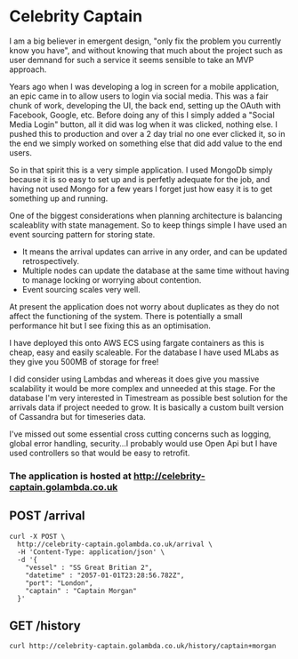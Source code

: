 # Celebrity Captain

I am a big believer in emergent design, "only fix the problem you currently know you have", and without knowing that much about the project such as user demnand for such a service it seems sensible to take an MVP approach.

Years ago when I was developing a log in screen for a mobile application, an epic came in to allow users to login via social media. This was a fair chunk of work, developing the UI, the back end, setting up the OAuth with Facebook, Google, etc. Before doing any of this I simply added a "Social Media Login" button, all it did was log when it was clicked, nothing else. I pushed this to production and over a 2 day trial no one ever clicked it, so in the end we simply worked on something else that did add value to the end users.

So in that spirit this is a very simple application. I used MongoDb simply because it is so easy to set up and is perfetly adequate for the job, and having not used Mongo for a few years I forget just how easy it is to get something up and running.

One of the biggest considerations when planning architecture is balancing scaleablity with state management. So to keep things simple I have used an event sourcing pattern for storing state.

- It means the arrival updates can arrive in any order, and can be updated retrospectively.
- Multiple nodes can update the database at the same time without having to manage locking or worrying about contention.
- Event sourcing scales very well.

At present the application does not worry about duplicates as they do not affect the functioning of the system. There is potentially a small performance hit but I see fixing this as an optimisation.

I have deployed this onto AWS ECS using fargate containers as this is cheap, easy and easily scaleable. For the database I have used MLabs as they give you 500MB of storage for free!

I did consider using Lambdas and whereas it does give you massive scalability it would be more complex and unneeded at this stage. For the database I'm very interested in Timestream as possible best solution for the arrivals data if project needed to grow. It is basically a custom built version of Cassandra but for timeseries data.

I've missed out some essential cross cutting concerns such as logging, global error handling, security...I probably would use Open Api but I have used controllers so that would be easy to retrofit.


### The application is hosted at http://celebrity-captain.golambda.co.uk

## POST /arrival

```
curl -X POST \
  http://celebrity-captain.golambda.co.uk/arrival \
  -H 'Content-Type: application/json' \
  -d '{
	"vessel" : "SS Great Britian 2",
	"datetime" : "2057-01-01T23:28:56.782Z",
	"port": "London",
	"captain" : "Captain Morgan"
  }'  
```

## GET /history

```
curl http://celebrity-captain.golambda.co.uk/history/captain+morgan
```
